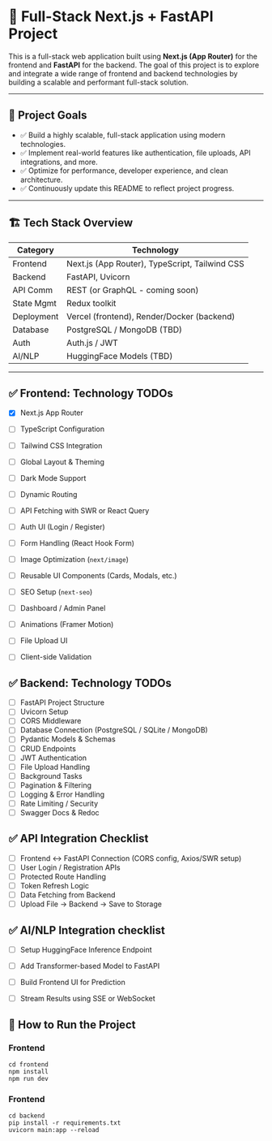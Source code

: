 # 🚀 Full-Stack Next.js + FastAPI Project

This is a full-stack web application built using **Next.js (App Router)** for the frontend and **FastAPI** for the backend. The goal of this project is to explore and integrate a wide range of frontend and backend technologies by building a scalable and performant full-stack solution.

---

## 📌 Project Goals

- ✅ Build a highly scalable, full-stack application using modern technologies.
- ✅ Implement real-world features like authentication, file uploads, API integrations, and more.
- ✅ Optimize for performance, developer experience, and clean architecture.
- ✅ Continuously update this README to reflect project progress.

---

## 🏗️ Tech Stack Overview

| Category      | Technology    |
|---------------|---------------|
| Frontend      | Next.js (App Router), TypeScript, Tailwind CSS |
| Backend       | FastAPI, Uvicorn |
| API Comm      | REST (or GraphQL - coming soon) |
| State Mgmt    | Redux toolkit |
| Deployment    | Vercel (frontend), Render/Docker (backend) |
| Database      | PostgreSQL / MongoDB (TBD) |
| Auth          | Auth.js / JWT |
| AI/NLP        | HuggingFace Models (TBD) |

---

## ✅ Frontend: Technology TODOs

- [x] Next.js App Router
- [ ] TypeScript Configuration
- [ ] Tailwind CSS Integration
- [ ] Global Layout & Theming
- [ ] Dark Mode Support
- [ ] Dynamic Routing
- [ ] API Fetching with SWR or React Query
- [ ] Auth UI (Login / Register)
- [ ] Form Handling (React Hook Form)
- [ ] Image Optimization (`next/image`)
- [ ] Reusable UI Components (Cards, Modals, etc.)
- [ ] SEO Setup (`next-seo`)
- [ ] Dashboard / Admin Panel
- [ ] Animations (Framer Motion)
- [ ] File Upload UI
- [ ] Client-side Validation


## ✅ Backend: Technology TODOs

- [ ] FastAPI Project Structure
- [ ] Uvicorn Setup
- [ ] CORS Middleware
- [ ] Database Connection (PostgreSQL / SQLite / MongoDB)
- [ ] Pydantic Models & Schemas
- [ ] CRUD Endpoints
- [ ] JWT Authentication
- [ ] File Upload Handling
- [ ] Background Tasks
- [ ] Pagination & Filtering
- [ ] Logging & Error Handling
- [ ] Rate Limiting / Security
- [ ] Swagger Docs & Redoc

## ✅ API Integration Checklist
- [ ] Frontend ↔️ FastAPI Connection (CORS config, Axios/SWR setup)
- [ ] User Login / Registration APIs
- [ ] Protected Route Handling
- [ ] Token Refresh Logic
- [ ] Data Fetching from Backend
- [ ] Upload File → Backend → Save to Storage

## ✅ AI/NLP Integration checklist
- [ ] Setup HuggingFace Inference Endpoint
- [ ] Add Transformer-based Model to FastAPI
- [ ] Build Frontend UI for Prediction
- [ ] Stream Results using SSE or WebSocket


## 🚀 How to Run the Project
### Frontend
```
cd frontend
npm install
npm run dev
```

### Frontend
```
cd backend
pip install -r requirements.txt
uvicorn main:app --reload
```
